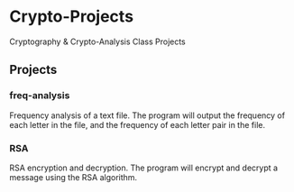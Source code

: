 # Crypto-Projects

Cryptography & Crypto-Analysis Class Projects

## Projects

### freq-analysis

Frequency analysis of a text file.
The program will output the frequency of each letter in the file, and the frequency of each letter pair in the file.

### RSA

RSA encryption and decryption.
The program will encrypt and decrypt a message using the RSA algorithm.
